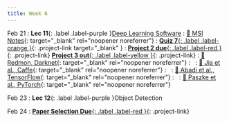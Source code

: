 ```yaml
---
title: Week 6
---
```


Feb 21
: **Lec 11**{: .label .label-purple }[Deep Learning Software](/CSCI5980-Spr23-DeepRob/assets/slides/minn_deeprob_minn_deeprob_11_deep_learning_software.pdf)
  : [📖 MSI Notes](https://chestnut-principal-9f6.notion.site/Intro-to-Minnesota-Super-computing-db9a3b5f414548de8523290e6efa6cf4){: target="_blank" rel="noopener noreferrer"}
: [**Quiz 7**{: .label .label-orange }](https://www.gradescope.com/courses/481744){: .project-link target="_blank" }
: [**Project 2 due**{: .label .label-red }](/CSCI5980-Spr23-DeepRob/projects/project2/){: .project-link} [**Project 3 out**{: .label .label-yellow }](/CSCI5980-Spr23-DeepRob/projects/project3/){: .project-link} 
  : [📖 Redmon, Darknet](https://pjreddie.com/darknet/){: target="_blank" rel="noopener noreferrer"}
: &nbsp;
  : [📖 Jia et al., Caffe](https://arxiv.org/abs/1408.5093){: target="_blank" rel="noopener noreferrer"}
: &nbsp;
  : [📖 Abadi et al., TensorFlow](https://arxiv.org/abs/1603.04467){: target="_blank" rel="noopener noreferrer"}
: &nbsp;
  : [📖 Paszke et al., PyTorch](https://arxiv.org/abs/1912.01703){: target="_blank" rel="noopener noreferrer"}


Feb 23
: **Lec 12**{: .label .label-purple }Object Detection

Feb 24
: [**Paper Selection Due**{: .label .label-red }](/projects/#final-project){: .project-link}

<!-- Feb 10
: **Dis 6**{: .label .label-blue }[Tensorflow, Keras, Darknet, etc.](#)
 -->
